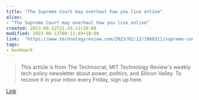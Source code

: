 ```yaml
---
title: "The Supreme Court may overhaul how you live online"
alias:
- "The Supreme Court may overhaul how you live online"
created: 2023-08-12T21:43:11+10:00
modified: 2023-08-13T00:11:49+10:00
link:  "https://www.technologyreview.com/2023/02/13/1068311/supreme-court-section-230-gonzalez-google-content-recommendation-algorithm/"
tags:
- bookmark
---
```


> This article is from The Technocrat, MIT Technology Review's weekly tech policy newsletter about power, politics, and Silicon Valley. To receive it in your inbox every Friday, sign up here.

[Link](https://www.technologyreview.com/2023/02/13/1068311/supreme-court-section-230-gonzalez-google-content-recommendation-algorithm/)